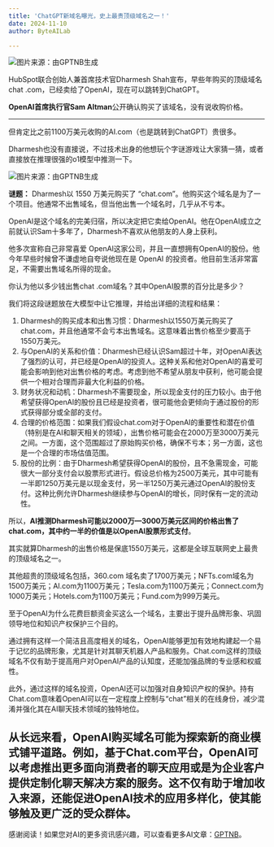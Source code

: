 ```yaml
---
title: 'ChatGPT新域名曝光，史上最贵顶级域名之一！'
date: 2024-11-10
author: ByteAILab

---
```


![图片来源：由GPTNB生成](http://www.jesonc.com/upload/8FD7B96F5E34993C64020C0DB54F4C00/1731033829683/FqLfqlgDPTEOfdhwzDTGZ00gSjwx.png)

HubSpot联合创始人兼首席技术官Dharmesh Shah宣布，早些年购买的顶级域名chat .com，已经卖给了OpenAI，现在可以跳转到ChatGPT。

**OpenAI首席执行官Sam Altman**公开确认购买了该域名，没有说收购价格。

---
但肯定比之前1100万美元收购的AI.com（也是跳转到ChatGPT）贵很多。

Dharmesh也没有直接说，不过技术出身的他想玩个字谜游戏让大家猜一猜，或者直接放在推理很强的o1模型中推测一下。

![图片来源：由GPTNB生成](http://www.jesonc.com/FrN22MHt2tA0wKXT20BB39PrEh9f)

**谜题：** Dharmesh以 1550 万美元购买了 “chat.com”。他购买这个域名是为了一个项目。他通常不出售域名，但当他出售一个域名时，几乎从不亏本。

OpenAI是这个域名的完美归宿，所以决定把它卖给OpenAI。他在OpenAI成立之前就认识Sam十多年了，Dharmesh不喜欢从他朋友的人身上获利。

他多次宣称自己非常喜爱 OpenAI这家公司，并且一直想拥有OpenAI的股份。他今年早些时候曾不谦虚地自夸说他现在是 OpenAI 的投资者。他目前生活非常富足，不需要出售域名所得的现金。

你认为他以多少钱出售chat .com域名？其中OpenAI股票的百分比是多少？

我们将这段谜题放在大模型中让它推理，并给出详细的流程和结果：

1. Dharmesh的购买成本和出售习惯：Dharmesh以1550万美元购买了chat.com，并且他通常不会亏本出售域名。这意味着出售价格至少要高于1550万美元。
2. 与OpenAI的关系和价值：Dharmesh已经认识Sam超过十年，对OpenAI表达了强烈的认可，并已经是OpenAI的投资人。这种关系和他对OpenAI的喜爱可能会影响到他对出售价格的考虑。考虑到他不希望从朋友中获利，他可能会提供一个相对合理而非最大化利益的价格。
3. 财务状况和动机：Dharmesh不需要现金，所以现金支付的压力较小。由于他希望获得OpenAI的股份且已经是投资者，很可能他会更倾向于通过股份的形式获得部分或全部的支付。
4. 合理的价格范围：如果我们假设chat.com对于OpenAI的重要性和潜在价值（特别是在AI和聊天相关的领域），出售价格可能会在2000万至3000万美元之间。一方面，这个范围超过了原始购买价格，确保不亏本；另一方面，这也是一个合理的市场估值范围。
5. 股份的比例：由于Dharmesh希望获得OpenAI的股份，且不急需现金，可能很大一部分支付会以股票形式进行。假设总价格为2500万美元，其中可能有一半即1250万美元是以现金支付，另一半1250万美元通过OpenAI的股份支付。这种比例允许Dharmesh继续参与OpenAI的增长，同时保有一定的流动性。

所以，**AI推测Dharmesh可能以2000万—3000万美元区间的价格出售了chat.com，其中约一半的价值是以OpenAI股票形式支付**。

其实就算Dharmesh的出售价格是保底1550万美元，这都是全球互联网史上最贵的顶级域名之一。

其他超贵的顶级域名包括，360.com 域名卖了1700万美元；NFTs.com域名为1500万美元；AI.com为1100万美元；Tesla.com为1100万美元；Connect.com为1000万美元；Hotels.com为1100万美元；Fund.com为999万美元。

至于OpenAI为什么花费巨额资金买这么一个域名，主要出于提升品牌形象、巩固领导地位和知识产权保护三个目的。

通过拥有这样一个简洁且高度相关的域名，OpenAI能够更加有效地构建起一个易于记忆的品牌形象，尤其是针对其聊天机器人产品和服务。Chat.com这样的顶级域名不仅有助于提高用户对OpenAI产品的认知度，还能加强品牌的专业感和权威性。

此外，通过这样的域名投资，OpenAI还可以加强对自身知识产权的保护。持有Chat.com意味着OpenAI可以在一定程度上控制与“chat”相关的在线身份，减少混淆并强化其在AI聊天技术领域的独特地位。

从长远来看，OpenAI购买域名可能为探索新的商业模式铺平道路。例如，基于Chat.com平台，OpenAI可以考虑推出更多面向消费者的聊天应用或是为企业客户提供定制化聊天解决方案的服务。这不仅有助于增加收入来源，还能促进OpenAI技术的应用多样化，使其能够触及更广泛的受众群体。
---
感谢阅读！如果您对AI的更多资讯感兴趣，可以查看更多AI文章：[GPTNB](https://gptnb.com)。